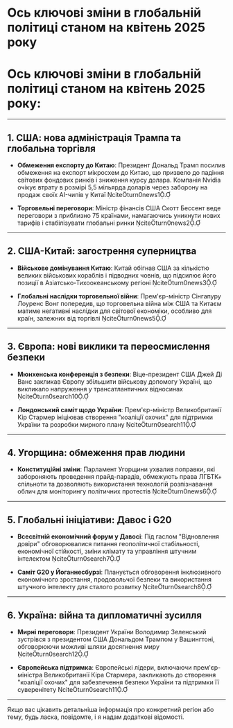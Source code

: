 # Ось ключові зміни в глобальній політиці станом на квітень 2025 року

# Ось ключові зміни в глобальній політиці станом на квітень 2025 року:


---

## 1. США: нова адміністрація Трампа та глобальна торгівля

- **Обмеження експорту до Китаю**: Президент Дональд Трамп посилив обмеження на експорт мікросхем до Китаю, що призвело до падіння світових фондових ринків і зниження курсу долара. Компанія Nvidia очікує втрату в розмірі 5,5 мільярда доларів через заборону на продаж своїх AI-чипів у Китаї citeturn0news1.
    
- **Торговельні переговори**: Міністр фінансів США Скотт Бессент веде переговори з приблизно 75 країнами, намагаючись уникнути нових тарифів і стабілізувати глобальні ринки citeturn0news2.
    

---

## 2. США-Китай: загострення суперництва

- **Військове домінування Китаю**: Китай обігнав США за кількістю великих військових кораблів і підводних човнів, що підсилює його позиції в Азіатсько-Тихоокеанському регіоні citeturn0news3.
    
- **Глобальні наслідки торговельної війни**: Прем'єр-міністр Сінгапуру Лоуренс Вонг попередив, що торговельна війна між США та Китаєм матиме негативні наслідки для світової економіки, особливо для країн, залежних від торгівлі citeturn0news5.
    

---

## 3. Європа: нові виклики та переосмислення безпеки

- **Мюнхенська конференція з безпеки**: Віце-президент США Джей Ді Ванс закликав Європу збільшити військову допомогу Україні, що викликало напруження у трансатлантичних відносинах citeturn0search10.
    
- **Лондонський саміт щодо України**: Прем'єр-міністр Великобританії Кір Стармер ініціював створення "коаліції охочих" для підтримки України та розробки мирного плану citeturn0search11.
    

---

## 4. Угорщина: обмеження прав людини

- **Конституційні зміни**: Парламент Угорщини ухвалив поправки, які забороняють проведення прайд-парадів, обмежують права ЛГБТК+ спільноти та дозволяють використання технологій розпізнавання облич для моніторингу політичних протестів citeturn0news6.
    

---

## 5. Глобальні ініціативи: Давос і G20

- **Всесвітній економічний форум у Давосі**: Під гаслом "Відновлення довіри" обговорювалися питання геополітичної стабільності, економічної стійкості, зміни клімату та управління штучним інтелектом citeturn0search7.
    
- **Саміт G20 у Йоганнесбурзі**: Планується обговорення інклюзивного економічного зростання, продовольчої безпеки та використання штучного інтелекту для сталого розвитку citeturn0search8.
    

---

## 6. Україна: війна та дипломатичні зусилля

- **Мирні переговори**: Президент України Володимир Зеленський зустрівся з президентом США Дональдом Трампом у Вашингтоні, обговорюючи можливі шляхи досягнення миру citeturn0search12.
    
- **Європейська підтримка**: Європейські лідери, включаючи прем'єр-міністра Великобританії Кіра Стармера, закликають до створення "коаліції охочих" для забезпечення безпеки України та підтримки її суверенітету citeturn0search11.
    

---

Якщо вас цікавить детальніша інформація про конкретний регіон або тему, будь ласка, повідомте, і я надам додаткові відомості.